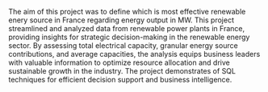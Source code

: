 The aim of this project was to define which is most effective renewable enery source in France regarding energy output in MW.
This project streamlined and analyzed data from renewable power plants in France, providing  insights for strategic decision-making in the renewable energy sector. By assessing total electrical capacity, granular energy source contributions, and average capacities, the analysis equips business leaders with valuable information to optimize resource allocation and drive sustainable growth in the industry. The project demonstrates of SQL techniques for efficient decision support and business intelligence.
